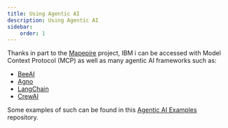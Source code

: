 ```yaml
---
title: Using Agentic AI
description: Using Agentic AI
sidebar:
    order: 1
---
```


Thanks in part to the [Mapepire](https://mapepire-ibmi.github.io/) project, IBM i can be accessed with
Model Context Protocol (MCP) as well as many agentic AI frameworks such as: 
- [BeeAI](https://beeai.dev/)
- [Agno](https://docs.agno.com/)
- [LangChain](http://langchain.com)
- [CrewAI](https://crewai.com/)

Some examples of such can be found in this [Agentic AI Examples](https://github.com/ajshedivy/db2i-agents/tree/main) repository.